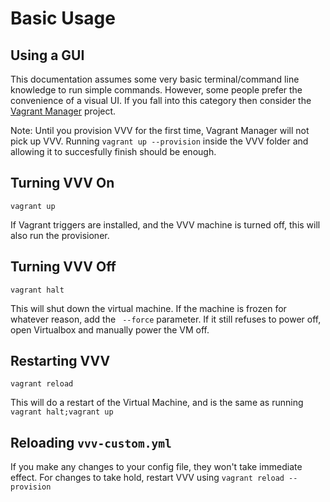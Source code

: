 # Basic Usage

## Using a GUI

This documentation assumes some very basic terminal/command line knowledge to run simple commands. However, some people prefer the convenience of a visual UI. If you fall into this category then consider the [Vagrant Manager](http://vagrantmanager.com/)  project.

Note: Until you provision VVV for the first time, Vagrant Manager will not pick up VVV. Running `vagrant up --provision`  inside the VVV folder and allowing it to succesfully finish should be enough.

## Turning VVV On

```
vagrant up
```

If Vagrant triggers are installed, and the VVV machine is turned off, this will also run the provisioner.

## Turning VVV Off

```
vagrant halt
```

This will shut down the virtual machine. If the machine is frozen for whatever reason, add the ` --force` parameter. If it still refuses to power off, open Virtualbox and manually power the VM off.

## Restarting VVV

```
vagrant reload
```

This will do a restart of the Virtual Machine, and is the same as running `vagrant halt;vagrant up`

## Reloading `vvv-custom.yml`

If you make any changes to your config file, they won't take immediate effect. For changes to take hold, restart VVV using `vagrant reload --provision`